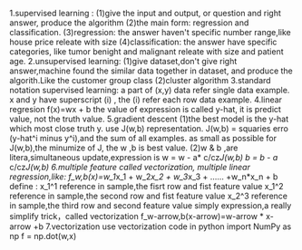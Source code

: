 1.supervised learning : 
    (1)give the input and output, or question and right answer, produce the algorithm
    (2)the main form: regression and classification.
    (3)regression: the answer haven't specific number range,like house price releate with size
    (4)classification: the answer have specific categories, like tumor benight and malignant releate with size and patient age.
2.unsupervised learning:
    (1)give dataset,don't give right answer,machine found the similar data together in dataset, and produce the algorith.Like the customer group class
    (2)cluster algorithm
3.standard notation
    supervised learning: a part of (x,y) data refer single data example. x and y have superscript (i) , the (i) refer each row data example.
4.linear regresion 
    f(x)=wx + b
    the value of expression is called y-hat, it is predict value, not the truth value.
5.gradient descent
    (1)the best model is the y-hat which most close truth y. use J(w,b) representation.
    J(w,b) = squaries erro (y-hat^i minus y^i),and the sum of all examples.
    as small as possible for J(w,b),the minumize of J, the w ,b is best value.
    (2)w & b ,are litera,simultaneous update,expression is
    w = w - a* c/cz*J(w,b)
    b = b - a* c/cz*J(w,b)
6.multiple feature
    called vectorization, multiple linear regression,like:
        f_w,b(x)=w_1*x_1 + w_2*x_2 + w_3*x_3 + …… +w_n*x_n + b
        define :
        x_1^1 reference in sample,the fisrt row and fist feature value
        x_1^2 reference in sample,the second row and fist feature value
        x_2^3 reference in sample,the third row and second feature value
    simply expression,a really simplify trick，called vectorization
        f_w-arrow,b(x-arrow)=w-arrow * x-arrow +b
7.vectorization
    use vectorization code in python
    import NumPy as np
    f = np.dot(w,x)